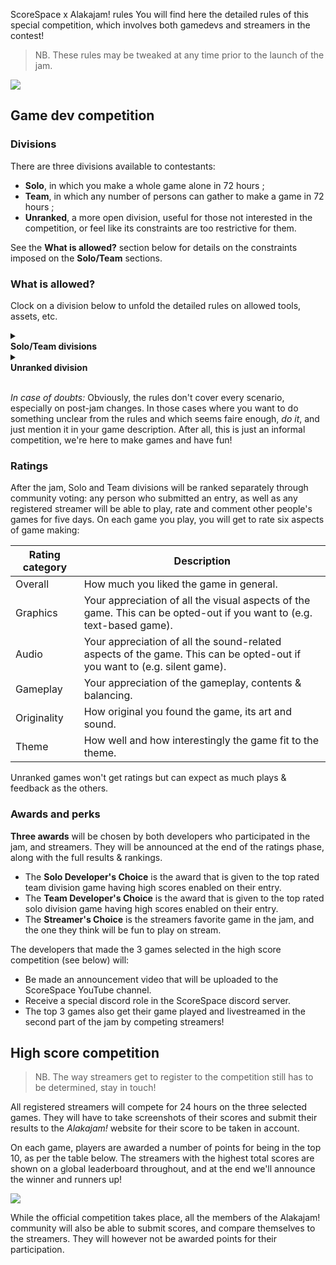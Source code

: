 ScoreSpace x Alakajam! rules
You will find here the detailed rules of this special competition, which involves both gamedevs and streamers in the contest!

> NB. These rules may be tweaked at any time prior to the launch of the jam.

![](https://i.imgur.com/nWF2un9.png)

## Game dev competition

### <a name="divisions"></a>Divisions

There are three divisions available to contestants:
* **Solo**, in which you make a whole game alone in 72 hours ;
* **Team**, in which any number of persons can gather to make a game in 72 hours ;
* **Unranked**, a more open division, useful for those not interested in the competition, or feel like its constraints are too restrictive for them.

See the **What is allowed?** section below for details on the constraints imposed on the **Solo/Team** sections.

### <a name="allowed"></a>What is allowed?

Clock on a division below to unfold the detailed rules on allowed tools, assets, etc.

<details>
<summary><div class="btn"><b>Solo/Team divisions</b></div></summary>
<ul>
<li><b>Tools:</b> All software is allowed without restriction. It is recommended though that your game engine supports targetting either HTML5, Windows or Linux, to make sure most contestants can play it.</li>
<li><b>Code reuse:</b> You are allowed to use/reuse any outside library or personal code made prior to the event, or code bits found from sources like StackOverflow or blogs. You can also prepare your project by initializing the sources in advance. However, you cannot work on a game you started before the event.</li>
<li><b>Graphical asset reuse:</b> You must make all your graphical assets during the event, even if you opt-out of the graphics category. Derivative work of existing assets (ie. you used some existing assets but significantly transformed them) is acceptable, as long as you list the original assets in your game page for the raters to appreciate. You are also <i>allowed</i> to use: third-party fonts and brushes ; procedurally generated assets ; your engine's default appearance for UI elements ; pre-made game author & engine splash screens.</li>
<li><b>Audio asset reuse:</b> You must make your own music during the event, even if you opt-out of the audio category. However: while creating sounds yourself is encouraged (eg. with the help of [sound generation tools](/article/docs/resources#audio), musical instruments, or microphones), reusing existing sound effects is tolerated. You can also reuse *short* samples for music (eg. drums and other sampled instruments). Reusing whole loops or full tracks is not allowed.</li>
<li><b>Post-jam changes:</b> From the minute the jam ends, you are not allowed to add any features, assets or contents to your game. However we do allow to: package or improve the packaging of your game ; port your game to other platforms ; fix bugs ; fix balance issues or annoyances <i>but only</i> if they are preventing people to reasonably play the game.</li>
</ul>
Note that third-party assets exceptions are only allowed as long as you have the license to use them.
</details>
	
<details>
<summary><div class="btn"><b>Unranked division</b></div></summary>
Since there are no ratings involved, the rules are much more relaxed. While the ranked divisions are only made for video games, card & board games are allowed here. The only rules are:

<ul>
<li>All third-party assets are allowed as long as you have the license to use them.</li>
</ul>

There are additional rules <b>if you submit an project started before the event</b>. These are fuzzy rules only aimed at preventing abusive self-promotion:

<ul>
<li>You must spend a significant part of your week-end working on the game ;</li>
<li>Use the game description to let people know what you did/did not make during the jam ;</li>
<li>Make it easy to play the parts you worked on (eg. don't make testers play the full game to try your final boss!).</li>
</ul>
</details>

&nbsp;  
*In case of doubts:* Obviously, the rules don't cover every scenario, especially on post-jam changes. In those cases where you want to do something unclear from the rules and which seems faire enough, *do it*, and just mention it in your game description. After all, this is just an informal competition, we're here to make games and have fun!

### <a name="rankings"></a>Ratings

After the jam, Solo and Team divisions will be ranked separately through community voting: any person who submitted an entry, as well as any registered streamer will be able to play, rate and comment other people's games for five days. On each game you play, you will get to rate six aspects of game making:

| Rating category | Description |
| -------- | -------- |
| Overall | How much you liked the game in general. |
| Graphics | Your appreciation of all the visual aspects of the game. This can be opted-out if you want to (e.g. text-based game). |
| Audio | Your appreciation of all the sound-related aspects of the game. This can be opted-out if you want to (e.g. silent game). |
| Gameplay | Your appreciation of the gameplay, contents & balancing. |
| Originality | How original you found the game, its art and sound. |
| Theme | How well and how interestingly the game fit to the theme. |

Unranked games won't get ratings but can expect as much plays & feedback as the others.

### Awards and perks

**Three awards** will be chosen by both developers who participated in the jam, and streamers. They will be announced at the end of the ratings phase, along with the full results & rankings.

* The **Solo Developer's Choice** is the award that is given to the top rated team division game having high scores enabled on their entry.
* The **Team Developer's Choice** is the award that is given to the top rated solo division game having high scores enabled on their entry.
* The **Streamer's Choice** is the streamers favorite game in the jam, and the one they think will be fun to play on stream.

The developers that made the 3 games selected in the high score competition (see below) will:
* Be made an announcement video that will be uploaded to the ScoreSpace YouTube channel.
* Receive a special discord role in the ScoreSpace discord server.
* The top 3 games also get their game played and livestreamed in the second part of the jam by competing streamers!

## <a name="awards"></a>High score competition

> NB. The way streamers get to register to the competition still has to be determined, stay in touch!

All registered streamers will compete for 24 hours on the three selected games. They will have to take screenshots of their scores and submit their results to the *Alakajam!* website for their score to be taken in account.

On each game, players are awarded a number of points for being in the top 10, as per the table below. The streamers with the highest total scores are shown on a global leaderboard throughout, and at the end we'll announce the winner and runners up!

![](https://i.imgur.com/CvSqPvV.jpg)

While the official competition takes place, all the members of the Alakajam! community will also be able to submit scores, and compare themselves to the streamers. They will however not be awarded points for their participation.